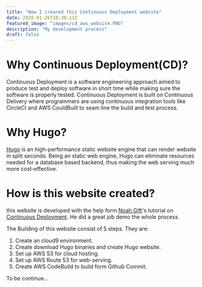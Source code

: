 ```yaml
---
title: "How I creared this Continuous Deployment website"
date: 2020-01-26T18:30:13Z
featured_image: "images/cd_aws_website.PNG"
description: "My development process"
draft: false
---
```

# Why Continuous Deployment(CD)?
Continuous Deployment is a software engineering approach aimed to produce test and deploy software in short time 
while making sure the software is properly tested. Continuous Deployment is built on Continuous Delivery where 
programmers are using continuous integration tools like CircleCI and AWS CouldBuilt to seam line the build and 
test process.

# Why Hugo? 
[Hugo](https://gohugo.io/) is an high-performance static website engine that can render website in split seconds. Being an static 
web engine, Hugo can eliminate resources needed for a  database based backend, thus making the web serving 
much more cost-effective. 

# How is this website created?
this website is developed with the help form 
[Noah Gift](https://noahgift.com/)'s tutorial on 
[Continuous Deployment](https://noahgift.github.io/cloud-data-analysis-at-scale/topics/continuous-delivery). 
He did a great job demo the whole process.

The Building of this website consist of 5 steps. They are: 
1.	Create an cloud9 environment.
2.	Create download Hugo binaries and create Hugo website.
3.	Set up AWS S3 for cloud hosting.
4.	Set up AWS Route 53 for web-serving.
5.	Create AWS CodeBuild to build form Github Commit.

To be continue...